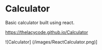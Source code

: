 # Calculator

Basic calculator built using react.

https://thelacycode.github.io/Calculator

![Calculator] (/images/ReactCalculator.png)]
